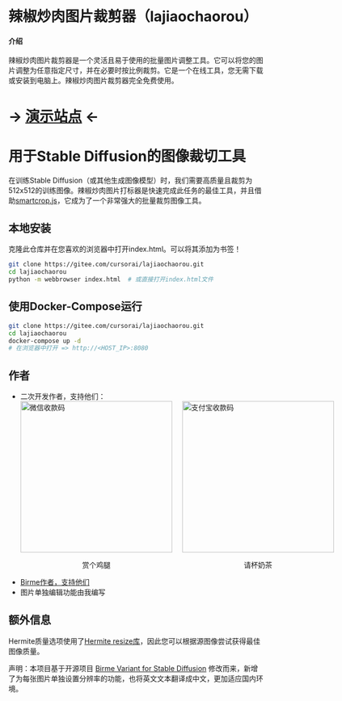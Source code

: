 # 辣椒炒肉图片裁剪器（lajiaochaorou）

#### 介绍
辣椒炒肉图片裁剪器是一个灵活且易于使用的批量图片调整工具。它可以将您的图片调整为任意指定尺寸，并在必要时按比例裁剪。它是一个在线工具，您无需下载或安装到电脑上。辣椒炒肉图片裁剪器完全免费使用。

# -> [演示站点](https://xturnv007.github.io/lajiaochaorou/) <-

# 用于Stable Diffusion的图像裁切工具
在训练Stable Diffusion（或其他生成图像模型）时，我们需要高质量且裁剪为512x512的训练图像。辣椒炒肉图片打标器是快速完成此任务的最佳工具，并且借助[smartcrop.js](https://github.com/jwagner/smartcrop.js/)，它成为了一个非常强大的批量裁剪图像工具。

## 本地安装
克隆此仓库并在您喜欢的浏览器中打开index.html。可以将其添加为书签！
```bash
git clone https://gitee.com/cursorai/lajiaochaorou.git
cd lajiaochaorou
python -m webbrowser index.html  # 或直接打开index.html文件
```

## 使用Docker-Compose运行
```bash
git clone https://gitee.com/cursorai/lajiaochaorou.git
cd lajiaochaorou
docker-compose up -d
# 在浏览器中打开 => http://<HOST_IP>:8080
```

## 作者
- 二次开发作者，支持他们：
  <div style="display: flex; align-items: center; gap: 20px;">
    <div>
      <img src="https://raw.githubusercontent.com/XTurnV007/lajiaochaorou/master/tip/IMG_weixin.JPG" alt="微信收款码" width="300">
      <p style="text-align: center;">赏个鸡腿</p>
    </div>
    <div>
      <img src="https://raw.githubusercontent.com/XTurnV007/lajiaochaorou/master/tip/IMG_zhifubao.JPG" alt="支付宝收款码" width="300">
      <p style="text-align: center;">请杯奶茶</p>
    </div>
  </div>
- [Birme作者，支持他们](https://www.birme.net/)
- 图片单独编辑功能由我编写

## 额外信息
Hermite质量选项使用了[Hermite resize库](https://github.com/viliusle/Hermite-resize)，因此您可以根据源图像尝试获得最佳图像质量。

声明：本项目基于开源项目 [Birme Variant for Stable Diffusion](https://github.com/livelifebythecode/birme-sd-variant) 修改而来，新增了为每张图片单独设置分辨率的功能，也将英文文本翻译成中文，更加适应国内环境。
